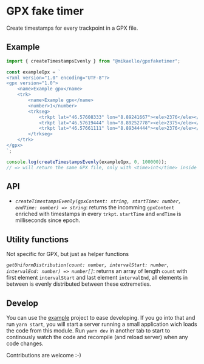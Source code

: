 # GPX fake timer

Create timestamps for every trackpoint in a GPX file.

## Example

```ts
import { createTimestampsEvenly } from "@mikaello/gpxfaketimer";

const exampleGpx = `
<?xml version="1.0" encoding="UTF-8"?>
<gpx version="1.0">
    <name>Example gpx</name>
    <trk>
        <name>Example gpx</name>
        <number>1</number>
        <trkseg>
            <trkpt lat="46.57608333" lon="8.89241667"><ele>2376</ele></trkpt>
            <trkpt lat="46.57619444" lon="8.89252778"><ele>2375</ele></trkpt>
            <trkpt lat="46.57661111" lon="8.89344444"><ele>2376</ele></trkpt>
        </trkseg>
    </trk>
</gpx>
`;

console.log(createTimestampsEvenly(exampleGpx, 0, 100000));
// => will return the same GPX file, only with <time>int</time> inside every trkpt.
```

## API

- _`createTimestampsEvenly(gpxContent: string, startTime: number, endTime: number) => string`_:
  returns the incomming `gpxContent` enriched with timestamps in every `trkpt`.
  `startTime` and `endTime` is milliseconds since epoch.

## Utility functions

Not specific for GPX, but just as helper functions

_`getUniformDistribution(count: number, intervalStart: number, intervalEnd: number) => number[]`_:
returns an array of length `count` with first element `intervalStart` and last
element `intervalEnd`, all elements in between is evenly distributed between
these extremeties.

## Develop

You can use the [example](./example) project to ease developing. If you go into
that and run `yarn start`, you will start a server running a small application
wich loads the code from this module. Run `yarn dev` in another tab to start to
continously watch the code and recompile (and reload server) when any code
changes.

Contributions are welcome :-)
